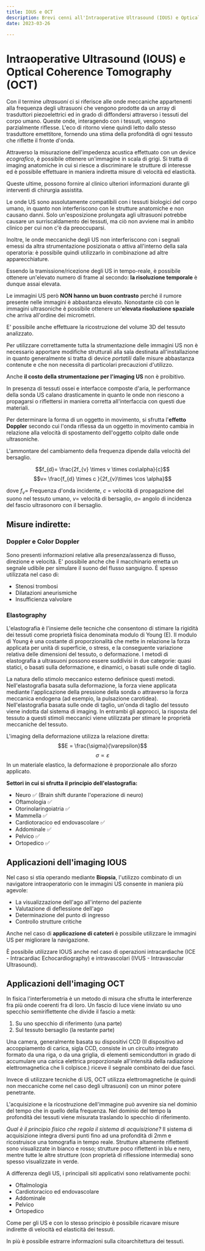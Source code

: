 ```yaml
---
title: IOUS e OCT
description: Brevi cenni all'Intraoperative Ultrasound (IOUS) e Optical Coherence Tomography (OCT)
date: 2023-03-26

--- 
```

# Intraoperative Ultrasound (IOUS) e Optical Coherence Tomography (OCT)

Con il termine *ultrasuoni* ci si riferisce alle onde meccaniche appartenenti alla frequenza degli ultrasuoni che vengono prodotte da un array di trasduttori piezoelettrici ed in grado di diffondersi attraverso i tessuti del corpo umano. 
Queste onde, interagendo con i tessuti, vengono parzialmente riflesse. L'eco di ritorno viene quindi letto dallo stesso trasduttore emettitore, fornendo una stima della profondità di ogni tessuto che riflette il fronte d'onda. 

Attraverso la misurazione dell'impedenza acustica effettuato con un device *ecografico*, è possibile ottenere un'immagine in scala di grigi. Si tratta di imaging anatomiche in cui si riesce a discriminare le strutture di interesse ed è possibile effettuare in maniera indiretta misure di velocità ed elasticità. 

Queste ultime, possono fornire al clinico ulteriori informazioni durante gli interventi di chirurgia assistita. 

Le onde US sono assolutamente compatibili con i tessuti biologici del corpo umano, in quanto non interferiscono con le strutture anatomiche e non causano danni. Solo un'esposizione prolungata agli ultrasuoni potrebbe causare un surriscaldamento dei tessuti, ma ciò non avviene mai in ambito clinico per cui non c'è da preoccuparsi. 

Inoltre, le onde meccaniche degli US non interferiscono con i segnali emessi da altra strumentazione posizionata o attiva all'interno della sala operatoria: è possibile quindi utilizzarlo in combinazione ad altre apparecchiature. 

Essendo la tramissione/ricezione degli US in tempo-reale, è possibile ottenere un'elevato numero di frame al secondo: **la risoluzione temporale** è dunque assai elevata. 

Le immagini US però **NON hanno un buon contrasto** perché il rumore presente nelle immagini è abbastanza elevato. Nonostante ciò con le immagini ultrasoniche è possibile ottenere un'**elevata risoluzione spaziale** che arriva all'ordine dei micrometri. 

E' possibile anche effettuare la ricostruzione del volume 3D del tessuto analizzato. 

Per utilizzare correttamente tutta la strumentazione delle immagini US non è necessario apportare modifiche strutturali alla sala destinata all'installazione in quanto generalmente si tratta di device *portatili* dalle misure abbastanza contenute e che non necessita di particolari precauzioni d'utilizzo. 

Anche **il costo della strumentazione per l'imaging US** non è proibitivo. 

In presenza di tessuti ossei e interfacce composte d'aria, le performance della sonda US calano drasticamente in quanto le onde non riescono a propagarsi o riflettersi in maniera corretta all'interfaccia con questi due materiali. 

Per determinare la forma di un oggetto in movimento, si sfrutta l'**effetto Doppler** secondo cui l'onda riflessa da un oggetto in movimento cambia in relazione alla velocità di spostamento dell'oggetto colpito dalle onde ultrasoniche. 

L'ammontare del cambiamento della frequenza dipende dalla velocità del bersaglio. 

$$f_{d}= \frac{2f_{v} \times v \times cos\alpha}{c}$$
$$v= \frac{f_{d} \times c }{2f_{v}\times \cos \alpha}$$

dove $f_{v}=$ Frequenza d'onda incidente, $c$ = velocità di propagazione del suono nel tessuto umano, $v=$ velocità di bersaglio, $a=$ angolo di incidenza del fascio ultrasonoro con il bersaglio. 

## Misure indirette: 

### Doppler e Color Doppler
Sono presenti informazioni relative alla presenza/assenza di flusso, direzione e velocità. E' possibile anche che il macchinario emetta un segnale udibile per simulare il suono del flusso sanguigno. 
È spesso utilizzata nel caso di: 
- Stenosi trombosi
- Dilatazioni aneurismiche
- Insufficienza valvolare

### Elastography
L'elastografia è l'insieme delle tecniche che consentono di stimare la rigidità dei tessuti come proprietà fisica denominata modulo di Young (E). Il modulo di Young è una costante di proporzionalità che mette in relazione la forza applicata per unità di superficie, o stress, e la conseguente variazione relativa delle dimensioni del tessuto, o deformazione. I metodi di elastografia a ultrasuoni possono essere suddivisi in due categorie: quasi statici, o basati sulla deformazione, e dinamici, o basati sulle onde di taglio.

La natura dello stimolo meccanico esterno definisce questi metodi. Nell'elastografia basata sulla deformazione, la forza viene applicata mediante l'applicazione della pressione della sonda o attraverso la forza meccanica endogena (ad esempio, la pulsazione carotidea). Nell'elastografia basata sulle onde di taglio, un'onda di taglio del tessuto viene indotta dal sistema di imaging. In entrambi gli approcci, la risposta del tessuto a questi stimoli meccanici viene utilizzata per stimare le proprietà meccaniche del tessuto. 

L'imaging della deformazione utilizza la relazione diretta:
$$E = \frac{\sigma}{\varepsilon}$$
$$ \sigma \propto \varepsilon $$
In un materiale elastico, la deformazione è proporzionale allo sforzo applicato. 

**Settori in cui si sfrutta il principio dell'elastografia:**

- Neuro ✅ (Brain shift durante l'operazione di neuro)
- Oftamologia ✅
- Otorinolaringoiatria ✅
- Mammella ✅
- Cardiotoracico ed endovascolare ✅
- Addominale ✅
- Pelvico ✅
- Ortopedico  ✅

## Applicazioni dell'imaging IOUS

Nel caso si stia operando mediante **Biopsia**, l'utilizzo combinato di un navigatore intraoperatorio con le immagini US consente in maniera più agevole: 
- La visualizzazione dell'ago all'interno del paziente
- Valutazione di deflessione dell'ago
- Determinazione del punto di ingresso 
- Controllo strutture critiche

Anche nel caso di **applicazione di cateteri** è possibile utilizzare le immagini US per migliorare la navigazione. 

È possibile utilizzare IOUS anche nel caso di operazioni intracardiache (ICE - Intracardiac Echocardiography) e intravascolari (IVUS - Intravascular Ultrasound). 


## Applicazioni dell'imaging OCT

In fisica l'interferometria è un metodo di misura che sfrutta le interferenze fra più onde coerenti fra di loro. 
Un fascio di luce viene inviato su uno specchio semiriflettente che divide il fascio a metà: 
1. Su uno specchio di riferimento (una parte)
2. Sul tessuto bersaglio (la restante parte)

Una camera, generalmente basata su dispositivi CCD (Il dispositivo ad accoppiamento di carica, sigla CCD, consiste in un circuito integrato formato da una riga, o da una griglia, di elementi semiconduttori in grado di accumulare una carica elettrica proporzionale all'intensità della radiazione elettromagnetica che li colpisce.) riceve il segnale combinato dei due fasci. 

Invece di utilizzare tecniche di US, OCT utilizza elettromagnetiche (e quindi non meccaniche come nel caso degli ultrasuoni) con un minor potere penetrante. 

L'acquisizione e la ricostruzione dell'immagine può avvenire sia nel dominio del tempo che in quello della frequenza. Nel dominio del tempo la profondità dei tessuti viene misurata traslando lo specchio di riferimento. 

*Qual è il principio fisico che regola il sistema di acquisizione?*
Il sistema di acquisizione integra diversi punti fino ad una profondità di 2mm e ricostruisce una tomografia in tempo reale. 
Strutture altamente riflettenti sono visualizzate in bianco e rosso; strutture poco riflettenti in blu e nero, mentre tutte le altre strutture (con proprietà di riflessione intermedia) sono spesso visualizzate in verde. 

A differenza degli US, i principali siti applicativi sono relativamente pochi: 
- Oftalmologia
- Cardiotoracico ed endovascolare
- Addominale
- Pelvico
- Ortopedico

Come per gli US e con lo stesso principio è possibile ricavare misure indirette di velocità ed elasticità dei tessuti.

In più è possibile estrarre informazioni sulla citoarchitettura dei tessuti.